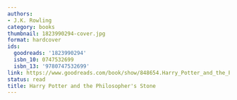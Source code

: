 ```yaml
---
authors:
- J.K. Rowling
category: books
thumbnail: 1823990294-cover.jpg
format: hardcover
ids:
  goodreads: '1823990294'
  isbn_10: 0747532699
  isbn_13: '9780747532699'
link: https://www.goodreads.com/book/show/848654.Harry_Potter_and_the_Philosopher_s_Stone
status: read
title: Harry Potter and the Philosopher's Stone
---
```

